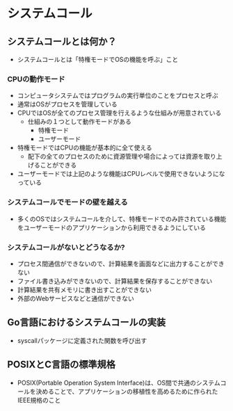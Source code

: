 # システムコール
## システムコールとは何か？
- システムコールとは「特権モードでOSの機能を呼ぶ」こと

### CPUの動作モード
- コンピュータシステムではプログラムの実行単位のことをプロセスと呼ぶ
- 通常はOSがプロセスを管理している
- CPUではOSが全てのプロセス管理を行えるような仕組みが用意されている
  - 仕組みの１つとして動作モードがある
    - 特権モード
    - ユーザーモード
- 特権モードではCPUの機能が基本的に全て使える
  - 配下の全てのプロセスのために資源管理や場合によっては資源を取り上げることができる
- ユーザーモードでは上記のような機能はCPUレベルで使用できないようになっている

### システムコールでモードの壁を越える
- 多くのOSではシステムコールを介して、特権モードでのみ許されている機能をユーザーモードのアプリケーションから利用できるようにしている

### システムコールがないとどうなるか?
- プロセス間通信ができないので、計算結果を画面などに出力することができない
- ファイル書き込みができないので、計算結果を保存することができない
- 計算結果を共有メモリに書き出すことができない
- 外部のWebサービスなどと通信ができない

## Go言語におけるシステムコールの実装
- syscallパッケージに定義された関数を呼び出す

## POSIXとC言語の標準規格
- POSIX(Portable Operation System Interface)は、OS間で共通のシステムコールを決めることで、アプリケーションの移植性を高めるために作られたIEEE規格のこと
